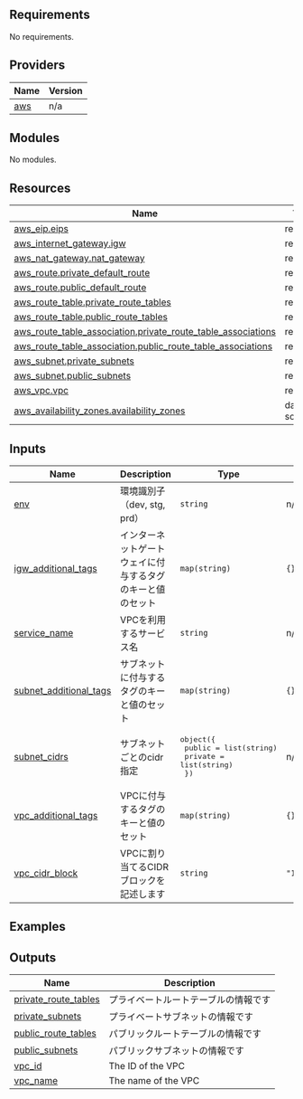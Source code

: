 <!-- BEGIN_TF_DOCS -->
## Requirements

No requirements.
## Providers

| Name | Version |
|------|---------|
| <a name="provider_aws"></a> [aws](#provider\_aws) | n/a |
## Modules

No modules.
## Resources

| Name | Type |
|------|------|
| [aws_eip.eips](https://registry.terraform.io/providers/hashicorp/aws/latest/docs/resources/eip) | resource |
| [aws_internet_gateway.igw](https://registry.terraform.io/providers/hashicorp/aws/latest/docs/resources/internet_gateway) | resource |
| [aws_nat_gateway.nat_gateway](https://registry.terraform.io/providers/hashicorp/aws/latest/docs/resources/nat_gateway) | resource |
| [aws_route.private_default_route](https://registry.terraform.io/providers/hashicorp/aws/latest/docs/resources/route) | resource |
| [aws_route.public_default_route](https://registry.terraform.io/providers/hashicorp/aws/latest/docs/resources/route) | resource |
| [aws_route_table.private_route_tables](https://registry.terraform.io/providers/hashicorp/aws/latest/docs/resources/route_table) | resource |
| [aws_route_table.public_route_tables](https://registry.terraform.io/providers/hashicorp/aws/latest/docs/resources/route_table) | resource |
| [aws_route_table_association.private_route_table_associations](https://registry.terraform.io/providers/hashicorp/aws/latest/docs/resources/route_table_association) | resource |
| [aws_route_table_association.public_route_table_associations](https://registry.terraform.io/providers/hashicorp/aws/latest/docs/resources/route_table_association) | resource |
| [aws_subnet.private_subnets](https://registry.terraform.io/providers/hashicorp/aws/latest/docs/resources/subnet) | resource |
| [aws_subnet.public_subnets](https://registry.terraform.io/providers/hashicorp/aws/latest/docs/resources/subnet) | resource |
| [aws_vpc.vpc](https://registry.terraform.io/providers/hashicorp/aws/latest/docs/resources/vpc) | resource |
| [aws_availability_zones.availability_zones](https://registry.terraform.io/providers/hashicorp/aws/latest/docs/data-sources/availability_zones) | data source |
## Inputs

| Name | Description | Type | Default | Required |
|------|-------------|------|---------|:--------:|
| <a name="input_env"></a> [env](#input\_env) | 環境識別子（dev, stg, prd） | `string` | n/a | yes |
| <a name="input_igw_additional_tags"></a> [igw\_additional\_tags](#input\_igw\_additional\_tags) | インターネットゲートウェイに付与するタグのキーと値のセット | `map(string)` | `{}` | no |
| <a name="input_service_name"></a> [service\_name](#input\_service\_name) | VPCを利用するサービス名 | `string` | n/a | yes |
| <a name="input_subnet_additional_tags"></a> [subnet\_additional\_tags](#input\_subnet\_additional\_tags) | サブネットに付与するタグのキーと値のセット | `map(string)` | `{}` | no |
| <a name="input_subnet_cidrs"></a> [subnet\_cidrs](#input\_subnet\_cidrs) | サブネットごとのcidr指定 | <pre>object({<br/>    public  = list(string)<br/>    private = list(string)<br/>  })</pre> | n/a | yes |
| <a name="input_vpc_additional_tags"></a> [vpc\_additional\_tags](#input\_vpc\_additional\_tags) | VPCに付与するタグのキーと値のセット | `map(string)` | `{}` | no |
| <a name="input_vpc_cidr_block"></a> [vpc\_cidr\_block](#input\_vpc\_cidr\_block) | VPCに割り当てるCIDRブロックを記述します | `string` | `"10.0.0.0/16"` | no |
## Examples
## Outputs

| Name | Description |
|------|-------------|
| <a name="output_private_route_tables"></a> [private\_route\_tables](#output\_private\_route\_tables) | プライベートルートテーブルの情報です |
| <a name="output_private_subnets"></a> [private\_subnets](#output\_private\_subnets) | プライベートサブネットの情報です |
| <a name="output_public_route_tables"></a> [public\_route\_tables](#output\_public\_route\_tables) | パブリックルートテーブルの情報です |
| <a name="output_public_subnets"></a> [public\_subnets](#output\_public\_subnets) | パブリックサブネットの情報です |
| <a name="output_vpc_id"></a> [vpc\_id](#output\_vpc\_id) | The ID of the VPC |
| <a name="output_vpc_name"></a> [vpc\_name](#output\_vpc\_name) | The name of the VPC |
<!-- END_TF_DOCS -->